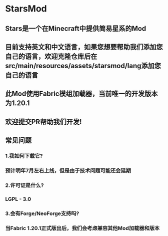 # StarsMod
## Stars是一个在Minecraft中提供简易星系的Mod
## 目前支持英文和中文语言，如果您想要帮助我们添加您自己的语言，欢迎克隆仓库后在src/main/resources/assets/starsmod/lang添加您自己的语言
## 此Mod使用Fabric模组加载器，当前唯一的开发版本为1.20.1
## 欢迎提交PR帮助我们开发!


## 常见问题
### 1.我如何下载它?
### 预计明年7月左右上线，但是由于技术问题可能还会延期
### 2.许可证是什么?
### LGPL - 3.0
### 3.会有Forge/NeoForge支持吗?
### 当Fabric 1.20.1正式版出后，我们会考虑兼容其他Mod加载器和版本

